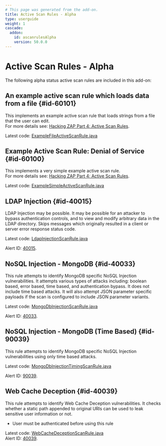 ```yaml
---
# This page was generated from the add-on.
title: Active Scan Rules - Alpha
type: userguide
weight: 1
cascade:
  addon:
    id: ascanrulesAlpha
    version: 50.0.0
---
```


# Active Scan Rules - Alpha

The following alpha status active scan rules are included in this add-on:

## An example active scan rule which loads data from a file {#id-60101}

This implements an example active scan rule that loads strings from a file that the user can edit.  
For more details see: [Hacking ZAP Part 4: Active Scan Rules](/blog/2014-04-30-hacking-zap-4-active-scan-rules/).


Latest code: [ExampleFileActiveScanRule.java](https://github.com/zaproxy/zap-extensions/blob/main/addOns/ascanrulesAlpha/src/main/java/org/zaproxy/zap/extension/ascanrulesAlpha/ExampleFileActiveScanRule.java)

## Example Active Scan Rule: Denial of Service {#id-60100}

This implements a very simple example active scan rule.  
For more details see: [Hacking ZAP Part 4: Active Scan Rules](/blog/2014-04-30-hacking-zap-4-active-scan-rules/).


Latest code: [ExampleSimpleActiveScanRule.java](https://github.com/zaproxy/zap-extensions/blob/main/addOns/ascanrulesAlpha/src/main/java/org/zaproxy/zap/extension/ascanrulesAlpha/ExampleSimpleActiveScanRule.java)

## LDAP Injection {#id-40015}

LDAP Injection may be possible. It may be possible for an attacker to bypass authentication controls, and to view and modify arbitrary data in the LDAP directory. Skips messages which originally resulted in a client or server error response status code.


Latest code: [LdapInjectionScanRule.java](https://github.com/zaproxy/zap-extensions/blob/main/addOns/ascanrulesAlpha/src/main/java/org/zaproxy/zap/extension/ascanrulesAlpha/LdapInjectionScanRule.java)


Alert ID: [40015](/docs/alerts/40015/).

## NoSQL Injection - MongoDB {#id-40033}

This rule attempts to identify MongoDB specific NoSQL Injection vulnerabilities. It attempts various types of attacks including: boolean based, error based, time based, and authentication bypass. It does not include time based attacks. It will also attempt JSON parameter specific payloads if the scan is configured to include JSON parameter variants.


Latest code: [MongoDbInjectionScanRule.java](https://github.com/zaproxy/zap-extensions/blob/main/addOns/ascanrulesAlpha/src/main/java/org/zaproxy/zap/extension/ascanrulesAlpha/MongoDbInjectionScanRule.java)


Alert ID: [40033](/docs/alerts/40033/).

## NoSQL Injection - MongoDB (Time Based) {#id-90039}

This rule attempts to identify MongoDB specific NoSQL Injection vulnerabilities using only time based attacks.


Latest code: [MongoDbInjectionTimingScanRule.java](https://github.com/zaproxy/zap-extensions/blob/main/addOns/ascanrulesAlpha/src/main/java/org/zaproxy/zap/extension/ascanrulesAlpha/MongoDbInjectionTimingScanRule.java)


Alert ID: [90039](/docs/alerts/90039/).

## Web Cache Deception {#id-40039}

This rule attempts to identify Web Cache Deception vulnerabilities. It checks whether a static path appended to original URIs can be used to leak sensitive user information or not.

* User must be authenticated before using this rule

Latest code: [WebCacheDeceptionScanRule.java](https://github.com/zaproxy/zap-extensions/blob/main/addOns/ascanrulesAlpha/src/main/java/org/zaproxy/zap/extension/ascanrulesAlpha/WebCacheDeceptionScanRule.java)   
Alert ID: [40039](/docs/alerts/40039/).
